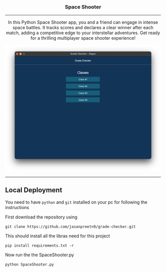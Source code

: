 
<!-- PROJECT LOGO -->
<p align="center">
  <div align="center">
    <h3>Space Shooter</h3>
  </div>

  <hr />

  <p align="center">
In this Python Space Shooter app, you and a friend can engage in intense space battles. It tracks scores and declares a clear winner after each match, adding a competitive edge to your interstellar adventures. Get ready for a thrilling multiplayer space shooter experience!
  </p>
</p>

<!-- PREVIEW IMAGE -->
<img class="preview" src="https://github.com/jasanpreetn9/grade-checker/blob/main/Preview.png?raw=true">

<hr/>

## Local Deployment

You need to have `python` and `git` installed on your pc for following the instructions

First download the repository using

```
git clone https://github.com/jasanpreetn9/grade-checker.git
```

This should install all the libras need for this project

```
pip install requirements.txt -r
```

Now run the the SpaceShooter.py

```
python SpaceShooter.py
```
